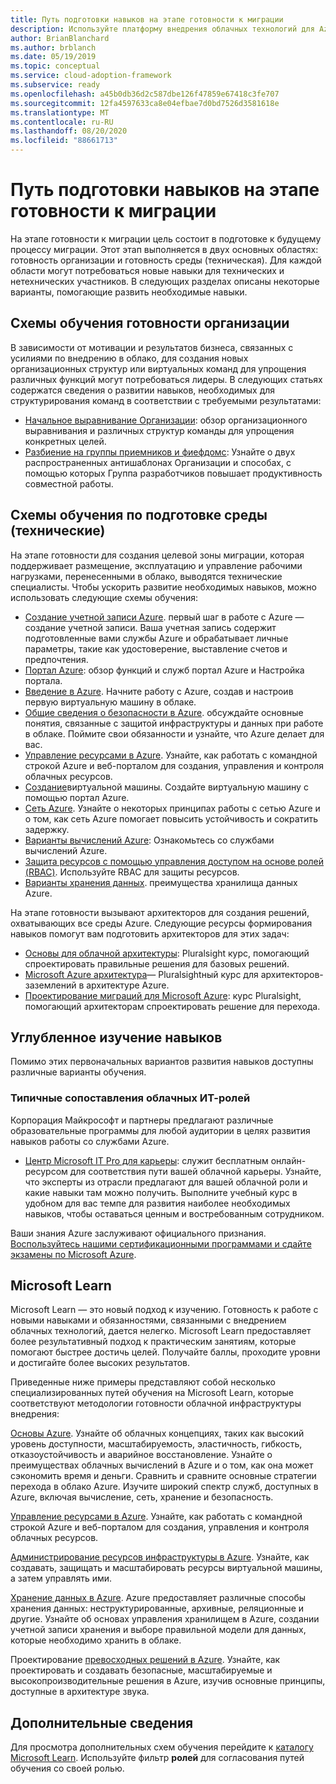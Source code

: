 ```yaml
---
title: Путь подготовки навыков на этапе готовности к миграции
description: Используйте платформу внедрения облачных технологий для Azure, чтобы научиться создавать навыки, необходимые для выполнения перехода.
author: BrianBlanchard
ms.author: brblanch
ms.date: 05/19/2019
ms.topic: conceptual
ms.service: cloud-adoption-framework
ms.subservice: ready
ms.openlocfilehash: a45b0db36d2c587dbe126f47859e67418c3fe707
ms.sourcegitcommit: 12fa4597633ca8e04efbae7d0bd7526d3581618e
ms.translationtype: MT
ms.contentlocale: ru-RU
ms.lasthandoff: 08/20/2020
ms.locfileid: "88661713"
---
```

# <a name="skills-readiness-path-during-the-ready-phase-of-a-migration-journey"></a>Путь подготовки навыков на этапе готовности к миграции

На этапе готовности к миграции цель состоит в подготовке к будущему процессу миграции. Этот этап выполняется в двух основных областях: готовность организации и готовность среды (техническая). Для каждой области могут потребоваться новые навыки для технических и нетехнических участников. В следующих разделах описаны некоторые варианты, помогающие развить необходимые навыки.

## <a name="organizational-readiness-learning-paths"></a>Схемы обучения готовности организации

В зависимости от мотивации и результатов бизнеса, связанных с усилиями по внедрению в облако, для создания новых организационных структур или виртуальных команд для упрощения различных функций могут потребоваться лидеры. В следующих статьях содержатся сведения о развитии навыков, необходимых для структурирования команд в соответствии с требуемыми результатами:

- [Начальное выравнивание Организации](./index.md): обзор организационного выравнивания и различных структур команды для упрощения конкретных целей.
- [Разбиение на группы приемников и фиефдомс](../organize/fiefdoms-silos.md): Узнайте о двух распространенных антишаблонах Организации и способах, с помощью которых Группа разработчиков повышает продуктивность совместной работы.

## <a name="environmental-technical-readiness-learning-paths"></a>Схемы обучения по подготовке среды (технические)

На этапе готовности для создания целевой зоны миграции, которая поддерживает размещение, эксплуатацию и управление рабочими нагрузками, перенесенными в облако, выводятся технические специалисты. Чтобы ускорить развитие необходимых навыков, можно использовать следующие схемы обучения:

- [Создание учетной записи Azure](/learn/modules/create-an-azure-account). первый шаг в работе с Azure — создание учетной записи. Ваша учетная запись содержит подготовленные вами службы Azure и обрабатывает личные параметры, такие как удостоверение, выставление счетов и предпочтения.
- [Портал Azure](/learn/modules/tour-azure-portal): обзор функций и служб портал Azure и Настройка портала.
- [Введение в Azure](/learn/modules/welcome-to-azure). Начните работу с Azure, создав и настроив первую виртуальную машину в облаке.
- [Общие сведения о безопасности в Azure](/learn/modules/intro-to-security-in-azure). обсуждайте основные понятия, связанные с защитой инфраструктуры и данных при работе в облаке. Поймите свои обязанности и узнайте, что Azure делает для вас.
- [Управление ресурсами в Azure](/learn/paths/manage-resources-in-azure). Узнайте, как работать с командной строкой Azure и веб-порталом для создания, управления и контроля облачных ресурсов.
- [Создание](/learn/modules/create-windows-virtual-machine-in-azure)виртуальной машины. Создайте виртуальную машину с помощью портал Azure.
- [Сеть Azure](/learn/modules/intro-to-azure-networking). Узнайте о некоторых принципах работы с сетью Azure и о том, как сеть Azure помогает повысить устойчивость и сократить задержку.
- [Варианты вычислений Azure](/learn/modules/intro-to-azure-compute): Ознакомьтесь со службами вычислений Azure.
- [Защита ресурсов с помощью управления доступом на основе ролей (RBAC)](/learn/modules/secure-azure-resources-with-rbac). Используйте RBAC для защиты ресурсов.
- [Варианты хранения данных](/learn/modules/intro-to-data-in-azure). преимущества хранилища данных Azure.

На этапе готовности вызывают архитекторов для создания решений, охватывающих все среды Azure. Следующие ресурсы формирования навыков помогут вам подготовить архитекторов для этих задач:

- [Основы для облачной архитектуры](https://www.pluralsight.com/courses/cloud-architecture-foundations): Pluralsight курс, помогающий спроектировать правильные решения для базовых решений.
- [Microsoft Azure архитектура](https://www.pluralsight.com/courses/cloud-architecture-foundations)— Pluralsightный курс для архитекторов-заземлений в архитектуре Azure.
- [Проектирование миграций для Microsoft Azure](https://www.pluralsight.com/courses/cloud-architecture-foundations): курс Pluralsight, помогающий архитекторам спроектировать решение для перехода.

## <a name="deeper-skills-exploration"></a>Углубленное изучение навыков

Помимо этих первоначальных вариантов развития навыков доступны различные варианты обучения.

### <a name="typical-mappings-of-cloud-it-roles"></a>Типичные сопоставления облачных ИТ-ролей

Корпорация Майкрософт и партнеры предлагают различные образовательные программы для любой аудитории в целях развития навыков работы со службами Azure.

- [Центр Microsoft IT Pro для карьеры](https://www.microsoft.com/itpro): служит бесплатным онлайн-ресурсом для соответствия пути вашей облачной карьеры. Узнайте, что эксперты из отрасли предлагают для вашей облачной роли и какие навыки там можно получить. Выполните учебный курс в удобном для вас темпе для развития наиболее необходимых навыков, чтобы оставаться ценным и востребованным сотрудником.

Ваши знания Azure заслуживают официального признания. [Воспользуйтесь нашими сертификационными программами и сдайте экзамены по Microsoft Azure](https://www.microsoft.com/learning/certification-overview.aspx).

## <a name="microsoft-learn"></a>Microsoft Learn

Microsoft Learn — это новый подход к изучению. Готовность к работе с новыми навыками и обязанностями, связанными с внедрением облачных технологий, дается нелегко. Microsoft Learn предоставляет более результативный подход к практическим занятиям, которые помогают быстрее достичь целей. Получайте баллы, проходите уровни и достигайте более высоких результатов.

Приведенные ниже примеры представляют собой несколько специализированных путей обучения на Microsoft Learn, которые соответствуют методологии готовности облачной инфраструктуры внедрения:

[Основы Azure](/learn/paths/azure-for-the-data-engineer). Узнайте об облачных концепциях, таких как высокий уровень доступности, масштабируемость, эластичность, гибкость, отказоустойчивость и аварийное восстановление. Узнайте о преимуществах облачных вычислений в Azure и о том, как она может сэкономить время и деньги. Сравнить и сравните основные стратегии перехода в облако Azure. Изучите широкий спектр служб, доступных в Azure, включая вычисление, сеть, хранение и безопасность.

[Управление ресурсами в Azure](/learn/paths/azure-for-the-data-engineer). Узнайте, как работать с командной строкой Azure и веб-порталом для создания, управления и контроля облачных ресурсов.

[Администрирование ресурсов инфраструктуры в Azure](/learn/paths/administer-infrastructure-resources-in-azure). Узнайте, как создавать, защищать и масштабировать ресурсы виртуальной машины, а затем управлять ими.

[Хранение данных в Azure](/learn/paths/store-data-in-azure). Azure предоставляет различные способы хранения данных: неструктурированные, архивные, реляционные и другие. Узнайте об основах управления хранилищем в Azure, создании учетной записи хранения и выборе правильной модели для данных, которые необходимо хранить в облаке.

Проектирование [превосходных решений в Azure](/learn/paths/architect-great-solutions-in-azure). Узнайте, как проектировать и создавать безопасные, масштабируемые и высокопроизводительные решения в Azure, изучив основные принципы, доступные в архитектуре звука.

## <a name="learn-more"></a>Дополнительные сведения

Для просмотра дополнительных схем обучения перейдите к [каталогу Microsoft Learn](/learn/browse). Используйте фильтр **ролей** для согласования путей обучения со своей ролью.
